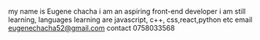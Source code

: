 my name is Eugene chacha
i am an aspiring front-end developer
i am still learning,
languages learning are javascript, c++, css,react,python etc
email eugenechacha52@gmail.com
contact 0758033568
